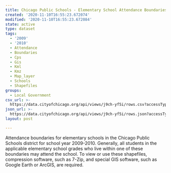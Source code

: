 ```yaml
---
title: Chicago Public Schools - Elementary School Attendance Boundaries SY0910
created: '2020-11-10T16:55:23.672074'
modified: '2020-11-10T16:55:23.672084'
state: active
type: dataset
tags:
  - '2009'
  - '2010'
  - Attendance
  - Boundaries
  - Cps
  - Gis
  - Kml
  - Kmz
  - Map_layer
  - Schools
  - Shapefiles
groups:
  - Local Government
csv_url: >-
  https://data.cityofchicago.org/api/views/j9ch-yf5i/rows.csv?accessType=DOWNLOAD
json_url: >-
  https://data.cityofchicago.org/api/views/j9ch-yf5i/rows.json?accessType=DOWNLOAD
layout: post

---
```

Attendance boundaries for elementary schools in the Chicago Public Schools district for school year 2009-2010. Generally, all students in the applicable elementary school grades who live within one of these boundaries may attend the school. To view or use these shapefiles, compression software, such as 7-Zip, and special GIS software, such as Google Earth or ArcGIS, are required.
